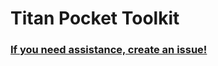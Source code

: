 # Titan Pocket Toolkit

### [If you need assistance, create an issue!](https://github.com/505e06b2/Titan-Pocket-Toolkit/issues)
